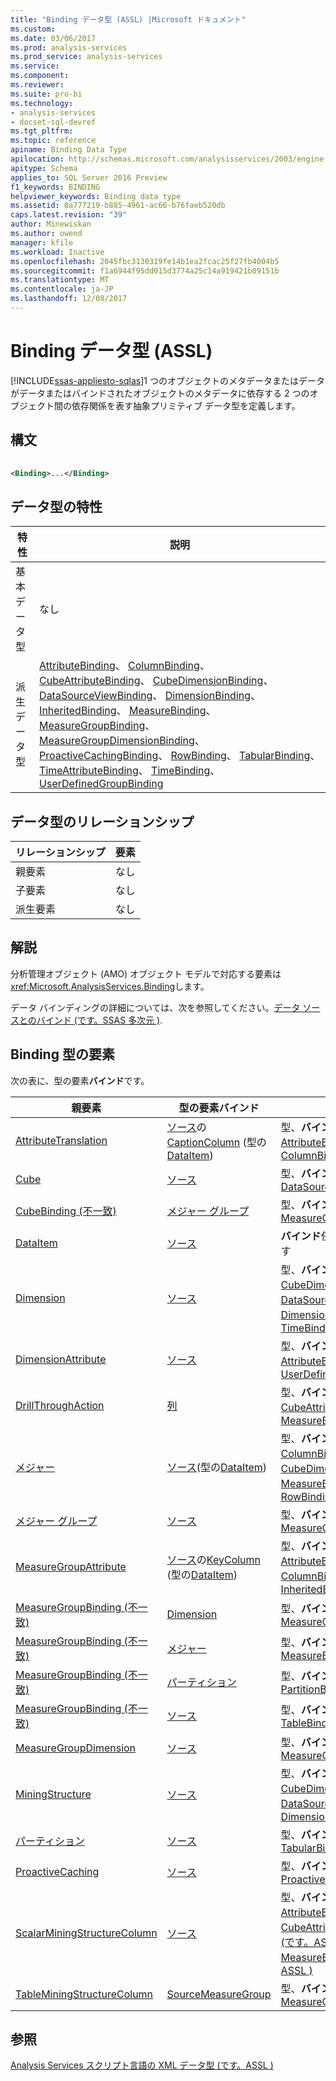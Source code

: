 ```yaml
---
title: "Binding データ型 (ASSL) |Microsoft ドキュメント"
ms.custom: 
ms.date: 03/06/2017
ms.prod: analysis-services
ms.prod_service: analysis-services
ms.service: 
ms.component: 
ms.reviewer: 
ms.suite: pro-bi
ms.technology:
- analysis-services
- docset-sql-devref
ms.tgt_pltfrm: 
ms.topic: reference
apiname: Binding Data Type
apilocation: http://schemas.microsoft.com/analysisservices/2003/engine
apitype: Schema
applies_to: SQL Server 2016 Preview
f1_keywords: BINDING
helpviewer_keywords: Binding data type
ms.assetid: 0a777219-b885-4961-ac66-b76faeb520db
caps.latest.revision: "39"
author: Minewiskan
ms.author: owend
manager: kfile
ms.workload: Inactive
ms.openlocfilehash: 2045fbc3130319fe14b1ea2fcac25f27fb4004b5
ms.sourcegitcommit: f1a6944f95dd015d3774a25c14a919421b09151b
ms.translationtype: MT
ms.contentlocale: ja-JP
ms.lasthandoff: 12/08/2017
---
```

# <a name="binding-data-type-assl"></a>Binding データ型 (ASSL)
[!INCLUDE[ssas-appliesto-sqlas](../../../includes/ssas-appliesto-sqlas.md)]1 つのオブジェクトのメタデータまたはデータがデータまたはバインドされたオブジェクトのメタデータに依存する 2 つのオブジェクト間の依存関係を表す抽象プリミティブ データ型を定義します。  
  
## <a name="syntax"></a>構文  
  
```xml  
  
<Binding>...</Binding>  
```  
  
## <a name="data-type-characteristics"></a>データ型の特性  
  
|特性|説明|  
|--------------------|-----------------|  
|基本データ型|なし|  
|派生データ型|[AttributeBinding](../../../analysis-services/scripting/data-type/attributebinding-data-type-assl.md)、 [ColumnBinding](../../../analysis-services/scripting/data-type/columnbinding-data-type-assl.md)、 [CubeAttributeBinding](../../../analysis-services/scripting/data-type/cubeattributebinding-data-type-assl.md)、 [CubeDimensionBinding](../../../analysis-services/scripting/data-type/cubedimensionbinding-data-type-assl.md)、 [DataSourceViewBinding](../../../analysis-services/scripting/data-type/datasourceviewbinding-data-type-assl.md)、 [DimensionBinding](../../../analysis-services/scripting/data-type/dimensionbinding-data-type-assl.md)、 [InheritedBinding](../../../analysis-services/scripting/data-type/inheritedbinding-data-type-assl.md)、 [MeasureBinding](../../../analysis-services/scripting/data-type/measurebinding-data-type-assl.md)、 [MeasureGroupBinding](../../../analysis-services/scripting/data-type/measuregroupbinding-data-type-assl.md)、 [MeasureGroupDimensionBinding](../../../analysis-services/scripting/data-type/measuregroupdimensionbinding-data-type-assl.md)、 [ProactiveCachingBinding](../../../analysis-services/scripting/data-type/proactivecachingbinding-data-type-assl.md)、 [RowBinding](../../../analysis-services/scripting/data-type/rowbinding-data-type-assl.md)、 [TabularBinding](../../../analysis-services/scripting/data-type/tabularbinding-data-type-assl.md)、 [TimeAttributeBinding](../../../analysis-services/scripting/data-type/timeattributebinding-data-type-assl.md)、 [TimeBinding](../../../analysis-services/scripting/data-type/timebinding-data-type-assl.md)、 [UserDefinedGroupBinding](../../../analysis-services/scripting/data-type/userdefinedgroupbinding-data-type-assl.md)|  
  
## <a name="data-type-relationships"></a>データ型のリレーションシップ  
  
|リレーションシップ|要素|  
|------------------|-------------|  
|親要素|なし|  
|子要素|なし|  
|派生要素|なし|  
  
## <a name="remarks"></a>解説  
 分析管理オブジェクト (AMO) オブジェクト モデルで対応する要素は<xref:Microsoft.AnalysisServices.Binding>します。  
  
 データ バインディングの詳細については、次を参照してください。[データ ソースとのバインド &#40;です。SSAS 多次元 &#41;](../../../analysis-services/multidimensional-models/data-sources-and-bindings-ssas-multidimensional.md).  
  
## <a name="elements-of-type-binding"></a>Binding 型の要素  
 次の表に、型の要素**バインド**です。  
  
|親要素|型の要素**バインド**|コメント|  
|--------------------|---------------------------------|--------------|  
|[AttributeTranslation](../../../analysis-services/scripting/data-type/attributetranslation-data-type-assl.md)|[ソース](../../../analysis-services/scripting/properties/source-element-binding-assl.md)の[CaptionColumn](../../../analysis-services/scripting/objects/captioncolumn-element-assl.md) (型の[DataItem](../../../analysis-services/scripting/data-type/dataitem-data-type-assl.md))|型、**バインド**する必要があります[AttributeBinding](../../../analysis-services/scripting/data-type/attributebinding-data-type-assl.md)または[ColumnBinding](../../../analysis-services/scripting/data-type/columnbinding-data-type-assl.md)|  
|[Cube](../../../analysis-services/scripting/objects/cube-element-assl.md)|[ソース](../../../analysis-services/scripting/properties/source-element-binding-assl.md)|型、**バインド**する必要があります[DataSourceViewBinding](../../../analysis-services/scripting/data-type/datasourceviewbinding-data-type-assl.md)|  
|[CubeBinding (不一致)](../../../analysis-services/scripting/data-type/cubebinding-data-type-out-of-line-assl.md)|[メジャー グループ](../../../analysis-services/scripting/objects/measuregroup-element-assl.md)|型、**バインド**する必要があります[MeasureGroupBinding](../../../analysis-services/scripting/data-type/measuregroupbinding-data-type-assl.md)|  
|[DataItem](../../../analysis-services/scripting/data-type/dataitem-data-type-assl.md)|[ソース](../../../analysis-services/scripting/properties/source-element-binding-assl.md)|**バインド**任意の型の場合があります|  
|[Dimension](../../../analysis-services/scripting/objects/dimension-element-assl.md)|[ソース](../../../analysis-services/scripting/properties/source-element-binding-assl.md)|型、**バインド**する必要があります[CubeDimensionBinding](../../../analysis-services/scripting/data-type/cubedimensionbinding-data-type-assl.md)、 [DataSourceViewBinding](../../../analysis-services/scripting/data-type/datasourceviewbinding-data-type-assl.md)、 [DimensionBinding](../../../analysis-services/scripting/data-type/dimensionbinding-data-type-assl.md)、または[TimeBinding](../../../analysis-services/scripting/data-type/timebinding-data-type-assl.md)|  
|[DimensionAttribute](../../../analysis-services/scripting/data-type/dimensionattribute-data-type-assl.md)|[ソース](../../../analysis-services/scripting/properties/source-element-binding-assl.md)|型、**バインド**する必要があります[AttributeBinding](../../../analysis-services/scripting/data-type/attributebinding-data-type-assl.md)または[UserDefinedGroupBinding](../../../analysis-services/scripting/data-type/userdefinedgroupbinding-data-type-assl.md)|  
|[DrillThroughAction](../../../analysis-services/scripting/data-type/drillthroughaction-data-type-assl.md)|[列](../../../analysis-services/scripting/objects/column-element-assl.md)|型、**バインド**する必要があります[CubeAttributeBinding](../../../analysis-services/scripting/data-type/cubeattributebinding-data-type-assl.md)または[MeasureBinding](../../../analysis-services/scripting/data-type/measurebinding-data-type-assl.md)|  
|[メジャー](../../../analysis-services/scripting/objects/measure-element-assl.md)|[ソース](../../../analysis-services/scripting/properties/source-element-binding-assl.md)(型の[DataItem](../../../analysis-services/scripting/data-type/dataitem-data-type-assl.md))|型、**バインド**する必要があります[ColumnBinding](../../../analysis-services/scripting/data-type/columnbinding-data-type-assl.md)、 [CubeDimensionBinding](../../../analysis-services/scripting/data-type/cubedimensionbinding-data-type-assl.md)、 [MeasureBinding](../../../analysis-services/scripting/data-type/measurebinding-data-type-assl.md)、または[RowBinding](../../../analysis-services/scripting/data-type/rowbinding-data-type-assl.md)|  
|[メジャー グループ](../../../analysis-services/scripting/objects/measuregroup-element-assl.md)|[ソース](../../../analysis-services/scripting/properties/source-element-binding-assl.md)|型、**バインド**する必要があります[MeasureGroupBinding](../../../analysis-services/scripting/data-type/measuregroupbinding-data-type-assl.md)|  
|[MeasureGroupAttribute](../../../analysis-services/scripting/data-type/measuregroupattribute-data-type-assl.md)|[ソース](../../../analysis-services/scripting/properties/source-element-binding-assl.md)の[KeyColumn](../../../analysis-services/scripting/objects/keycolumn-element-assl.md) (型の[DataItem](../../../analysis-services/scripting/data-type/dataitem-data-type-assl.md))|型、**バインド**する必要があります[AttributeBinding](../../../analysis-services/scripting/data-type/attributebinding-data-type-assl.md)または[ColumnBinding](../../../analysis-services/scripting/data-type/columnbinding-data-type-assl.md)、または[InheritedBinding](../../../analysis-services/scripting/data-type/inheritedbinding-data-type-assl.md)|  
|[MeasureGroupBinding (不一致)](../../../analysis-services/scripting/data-type/measuregroupbinding-data-type-out-of-line-assl.md)|[Dimension](../../../analysis-services/scripting/objects/dimension-element-assl.md)|型、**バインド**する必要があります[MeasureGroupDimensionBinding](../../../analysis-services/scripting/data-type/measuregroupdimensionbinding-data-type-assl.md)|  
|[MeasureGroupBinding (不一致)](../../../analysis-services/scripting/data-type/measuregroupbinding-data-type-out-of-line-assl.md)|[メジャー](../../../analysis-services/scripting/objects/measure-element-assl.md)|型、**バインド**する必要があります[MeasureBinding](../../../analysis-services/scripting/data-type/measurebinding-data-type-assl.md)|  
|[MeasureGroupBinding (不一致)](../../../analysis-services/scripting/data-type/measuregroupbinding-data-type-out-of-line-assl.md)|[パーティション](../../../analysis-services/scripting/objects/partition-element-assl.md)|型、**バインド**する必要があります[PartitionBinding](../../../analysis-services/scripting/data-type/partitionbinding-data-type-assl.md)|  
|[MeasureGroupBinding (不一致)](../../../analysis-services/scripting/data-type/measuregroupbinding-data-type-out-of-line-assl.md)|[ソース](../../../analysis-services/scripting/properties/source-element-binding-assl.md)|型、**バインド**する必要があります[TableBinding](../../../analysis-services/scripting/data-type/tablebinding-data-type-assl.md)|  
|[MeasureGroupDimension](../../../analysis-services/scripting/data-type/measuregroupdimension-data-type-assl.md)|[ソース](../../../analysis-services/scripting/properties/source-element-binding-assl.md)|型、**バインド**する必要があります[MeasureGroupDimensionBinding](../../../analysis-services/scripting/data-type/measuregroupdimensionbinding-data-type-assl.md)|  
|[MiningStructure](../../../analysis-services/scripting/objects/miningstructure-element-assl.md)|[ソース](../../../analysis-services/scripting/properties/source-element-binding-assl.md)|型、**バインド**する必要があります[CubeDimensionBinding](../../../analysis-services/scripting/data-type/cubedimensionbinding-data-type-assl.md)、 [DataSourceViewBinding](../../../analysis-services/scripting/data-type/datasourceviewbinding-data-type-assl.md)、または[DimensionBinding](../../../analysis-services/scripting/data-type/dimensionbinding-data-type-assl.md)|  
|[パーティション](../../../analysis-services/scripting/objects/partition-element-assl.md)|[ソース](../../../analysis-services/scripting/properties/source-element-binding-assl.md)|型、**バインド**する必要があります[TabularBinding](../../../analysis-services/scripting/data-type/tabularbinding-data-type-assl.md)|  
|[ProactiveCaching](../../../analysis-services/scripting/objects/proactivecaching-element-assl.md)|[ソース](../../../analysis-services/scripting/properties/source-element-binding-assl.md)|型、**バインド**する必要があります[ProactiveCachingBinding](../../../analysis-services/scripting/data-type/proactivecachingbinding-data-type-assl.md)|  
|[ScalarMiningStructureColumn](../../../analysis-services/scripting/data-type/scalarminingstructurecolumn-data-type-assl.md)|[ソース](../../../analysis-services/scripting/properties/source-element-binding-assl.md)|型、**バインド**する必要があります[AttributeBinding](../../../analysis-services/scripting/data-type/attributebinding-data-type-assl.md)、 [CubeAttributeBinding データ型 &#40;です。ASSL &#41;](../../../analysis-services/scripting/data-type/cubeattributebinding-data-type-assl.md)、または[MeasureBinding データ型 &#40;です。ASSL &#41;](../../../analysis-services/scripting/data-type/measurebinding-data-type-assl.md)|  
|[TableMiningStructureColumn](../../../analysis-services/scripting/data-type/tableminingstructurecolumn-data-type-assl.md)|[SourceMeasureGroup](../../../analysis-services/scripting/objects/sourcemeasuregroup-element-assl.md)|型、**バインド**する必要があります[MeasureGroupBinding](../../../analysis-services/scripting/data-type/measuregroupbinding-data-type-assl.md)|  
  
## <a name="see-also"></a>参照  
 [Analysis Services スクリプト言語の XML データ型 &#40;です。ASSL &#41;](../../../analysis-services/scripting/data-type/analysis-services-scripting-language-xml-data-types-assl.md)  
  
  
